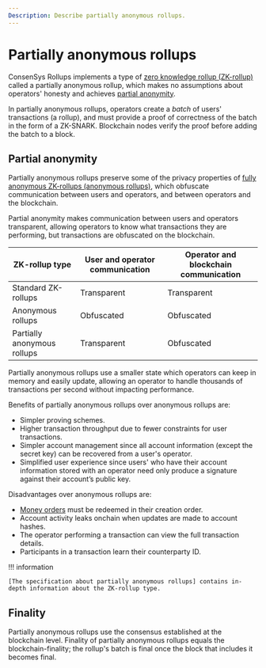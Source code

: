 ```yaml
---
Description: Describe partially anonymous rollups.
---
```


# Partially anonymous rollups

ConsenSys Rollups implements a type of [zero knowledge rollup (ZK-rollup)] called a partially anonymous rollup, which
makes no assumptions about operators' honesty and achieves [partial anonymity](#partial-anonymity).

In partially anonymous rollups, operators create a *batch* of users' transactions (a rollup), and must provide a proof
of correctness of the batch in the form of a ZK-SNARK.
Blockchain nodes verify the proof before adding the batch to a block.

## Partial anonymity

Partially anonymous rollups preserve some of the privacy properties of [fully anonymous ZK-rollups (anonymous rollups)],
which obfuscate communication between users and operators, and between operators and the blockchain.

Partial anonymity makes communication between users and operators transparent, allowing operators to know what
transactions they are performing, but transactions are obfuscated on the blockchain.

| ZK-rollup type              | User and operator communication | Operator and blockchain communication |
|-----------------------------|---------------------------------|---------------------------------------|
| Standard ZK-rollups         | Transparent                     | Transparent                           |
| Anonymous rollups           | Obfuscated                      | Obfuscated                            |
| Partially anonymous rollups | Transparent                     | Obfuscated                            |

Partially anonymous rollups use a smaller state which operators can keep in memory and easily update, allowing an
operator to handle thousands of transactions per second without impacting performance.

Benefits of partially anonymous rollups over anonymous rollups are:

* Simpler proving schemes.
* Higher transaction throughput due to fewer constraints for user transactions.
* Simpler account management since all account information (except the secret key) can be recovered from a user's operator.
* Simplified user experience since users' who have their account information stored with an operator need only produce a
  signature against their account’s public key.

Disadvantages over anonymous rollups are:

* [Money orders](../Money-Order.md) must be redeemed in their creation order.
* Account activity leaks onchain when updates are made to account hashes.
* The operator performing a transaction can view the full transaction details.
* Participants in a transaction learn their counterparty ID.

!!! information

    [The specification about partially anonymous rollups] contains in-depth information about the ZK-rollup type.

## Finality

Partially anonymous rollups use the consensus established at the blockchain level.
Finality of partially anonymous rollups equals the blockchain-finality; the rollup's batch is final
once the block that includes it becomes final.

[zero knowledge rollup (ZK-rollup)]: https://ethresear.ch/t/on-chain-scaling-to-potentially-500-tx-sec-through-mass-tx-validation/3477
[fully anonymous ZK-rollups (anonymous rollups)]: https://ethresear.ch/t/account-based-anonymous-rollup/6657
[The specification about partially anonymous rollups]: ../../Assets/partially_anonymous_rollups_with_encryption-v1.4-June.pdf
